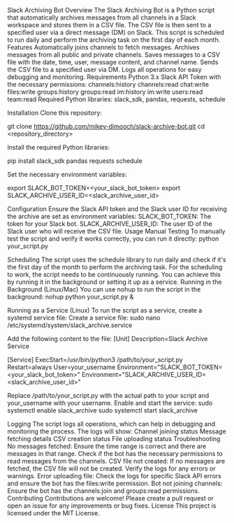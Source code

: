 Slack Archiving Bot
Overview
The Slack Archiving Bot is a Python script that automatically archives messages from all channels in a Slack workspace and stores them in a CSV file. The CSV file is then sent to a specified user via a direct message (DM) on Slack. This script is scheduled to run daily and perform the archiving task on the first day of each month.
Features
  Automatically joins channels to fetch messages.
  Archives messages from all public and private channels.
  Saves messages to a CSV file with the date, time, user, message content, and channel name.
  Sends the CSV file to a specified user via DM.
  Logs all operations for easy debugging and monitoring.
  Requirements
Python 3.x
Slack API Token with the necessary permissions:
  channels:history
  channels:read
  chat:write
  files:write
  groups:history
  groups:read
  im:history
  im:write
  users:read
  team:read
Required Python libraries: slack_sdk, pandas, requests, schedule


Installation
Clone this repository:

git clone https://github.com/mikey-dimooch/slack-archive-bot.git
cd <repository_directory>


Install the required Python libraries:

pip install slack_sdk pandas requests schedule


Set the necessary environment variables:

export SLACK_BOT_TOKEN=<your_slack_bot_token>
export SLACK_ARCHIVE_USER_ID=<slack_archive_user_id>


Configuration
  Ensure the Slack API token and the Slack user ID for receiving the archive are set as environment variables:
  SLACK_BOT_TOKEN: The token for your Slack bot.
  SLACK_ARCHIVE_USER_ID: The user ID of the Slack user who will receive the CSV file.
Usage
  Manual Testing
  To manually test the script and verify it works correctly, you can run it directly:
  python your_script.py



Scheduling
  The script uses the schedule library to run daily and check if it's the first day of the month to perform the archiving task. For the scheduling to work, the script needs to be continuously running. You can achieve this by running it in the background or setting it up as a service.
  Running in the Background (Linux/Mac)
  You can use nohup to run the script in the background:
  nohup python your_script.py &

Running as a Service (Linux)
To run the script as a service, create a systemd service file:
Create a service file:
sudo nano /etc/systemd/system/slack_archive.service


Add the following content to the file:
[Unit]
Description=Slack Archive Service

[Service]
ExecStart=/usr/bin/python3 /path/to/your_script.py
Restart=always
User=your_username
Environment="SLACK_BOT_TOKEN=<your_slack_bot_token>"
Environment="SLACK_ARCHIVE_USER_ID=<slack_archive_user_id>"

Replace /path/to/your_script.py with the actual path to your script and your_username with your username.
Enable and start the service:
sudo systemctl enable slack_archive
sudo systemctl start slack_archive


Logging
  The script logs all operations, which can help in debugging and monitoring the process. The logs will show:
  Channel joining status
  Message fetching details
  CSV creation status
  File uploading status
Troubleshooting
  No messages fetched: Ensure the time range is correct and there are messages in that range. Check if the bot has the necessary permissions to read messages from the channels.
  CSV file not created: If no messages are fetched, the CSV file will not be created. Verify the logs for any errors or warnings.
  Error uploading file: Check the logs for specific Slack API errors and ensure the bot has the files:write permission.
  Bot not joining channels: Ensure the bot has the channels:join and groups:read permissions.
Contributing
  Contributions are welcome! Please create a pull request or open an issue for any improvements or bug fixes.
License
  This project is licensed under the MIT License.
